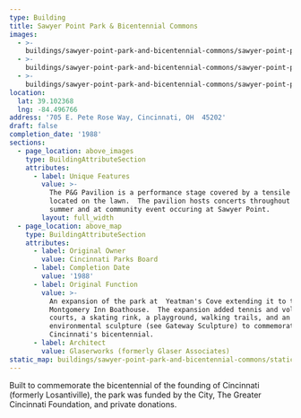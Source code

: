 ```yaml
---
type: Building
title: Sawyer Point Park & Bicentennial Commons
images:
  - >-
    buildings/sawyer-point-park-and-bicentennial-commons/sawyer-point-park-and-bicentennial-commons-0_inb3ks
  - >-
    buildings/sawyer-point-park-and-bicentennial-commons/sawyer-point-park-and-bicentennial-commons-1_vzev16
  - >-
    buildings/sawyer-point-park-and-bicentennial-commons/sawyer-point-park-and-bicentennial-commons-2_a84jpu
location:
  lat: 39.102368
  lng: -84.496766
address: '705 E. Pete Rose Way, Cincinnati, OH  45202'
draft: false
completion_date: '1988'
sections:
  - page_location: above_images
    type: BuildingAttributeSection
    attributes:
      - label: Unique Features
        value: >-
          The P&G Pavilion is a performance stage covered by a tensile structure
          located on the lawn.  The pavilion hosts concerts throughout the
          summer and at community event occuring at Sawyer Point.
        layout: full_width
  - page_location: above_map
    type: BuildingAttributeSection
    attributes:
      - label: Original Owner
        value: Cincinnati Parks Board
      - label: Completion Date
        value: '1988'
      - label: Original Function
        value: >-
          An expansion of the park at  Yeatman's Cove extending it to the
          Montgomery Inn Boathouse.  The expansion added tennis and volleyball
          courts, a skating rink, a playground, walking trails, and an
          environmental sculpture (see Gateway Sculpture) to commemorate
          Cincinnati's bicentennial.
      - label: Architect
        value: Glaserworks (formerly Glaser Associates)
static_map: buildings/sawyer-point-park-and-bicentennial-commons/static-map_ihq1fl
---
```


Built to commemorate the bicentennial of the founding of Cincinnati (formerly Losantiville), the park was funded by the City, The Greater Cincinnati Foundation, and private donations.

